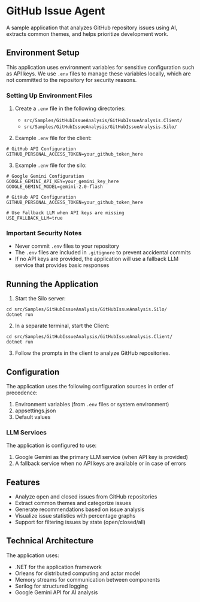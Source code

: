# GitHub Issue Agent

A sample application that analyzes GitHub repository issues using AI, extracts common themes, and helps prioritize development work.

## Environment Setup

This application uses environment variables for sensitive configuration such as API keys. We use `.env` files to manage these variables locally, which are not committed to the repository for security reasons.

### Setting Up Environment Files

1. Create a `.env` file in the following directories:
   - `src/Samples/GitHubIssueAnalysis/GitHubIssueAnalysis.Client/`
   - `src/Samples/GitHubIssueAnalysis/GitHubIssueAnalysis.Silo/`

2. Example `.env` file for the client:
```
# GitHub API Configuration
GITHUB_PERSONAL_ACCESS_TOKEN=your_github_token_here
```

3. Example `.env` file for the silo:
```
# Google Gemini Configuration
GOOGLE_GEMINI_API_KEY=your_gemini_key_here
GOOGLE_GEMINI_MODEL=gemini-2.0-flash

# GitHub API Configuration
GITHUB_PERSONAL_ACCESS_TOKEN=your_github_token_here

# Use Fallback LLM when API keys are missing
USE_FALLBACK_LLM=true
```

### Important Security Notes

- Never commit `.env` files to your repository
- The `.env` files are included in `.gitignore` to prevent accidental commits
- If no API keys are provided, the application will use a fallback LLM service that provides basic responses

## Running the Application

1. Start the Silo server:
```
cd src/Samples/GitHubIssueAnalysis/GitHubIssueAnalysis.Silo/
dotnet run
```

2. In a separate terminal, start the Client:
```
cd src/Samples/GitHubIssueAnalysis/GitHubIssueAnalysis.Client/
dotnet run
```

3. Follow the prompts in the client to analyze GitHub repositories.

## Configuration

The application uses the following configuration sources in order of precedence:
1. Environment variables (from `.env` files or system environment)
2. appsettings.json
3. Default values

### LLM Services

The application is configured to use:
1. Google Gemini as the primary LLM service (when API key is provided)
2. A fallback service when no API keys are available or in case of errors

## Features

- Analyze open and closed issues from GitHub repositories
- Extract common themes and categorize issues
- Generate recommendations based on issue analysis
- Visualize issue statistics with percentage graphs
- Support for filtering issues by state (open/closed/all)

## Technical Architecture

The application uses:
- .NET for the application framework
- Orleans for distributed computing and actor model
- Memory streams for communication between components
- Serilog for structured logging
- Google Gemini API for AI analysis 